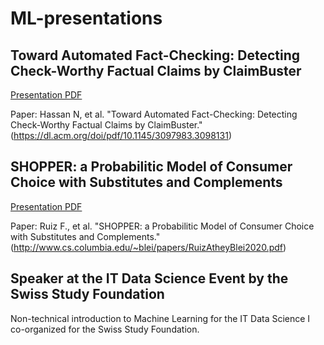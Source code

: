 # ML-presentations

## Toward Automated Fact-Checking: Detecting Check-Worthy Factual Claims by ClaimBuster 

  [Presentation PDF](https://github.com/soelmicheletti/ML-presentations/blob/main/Towards%20Automated%20Fact-Checking.pdf)

  Paper: Hassan N, et al. "Toward Automated Fact-Checking: Detecting Check-Worthy Factual Claims by ClaimBuster." (https://dl.acm.org/doi/pdf/10.1145/3097983.3098131)
  
## SHOPPER: a Probabilitic Model of Consumer Choice with Substitutes and Complements

[Presentation PDF](https://github.com/soelmicheletti/ML-presentations/blob/main/SHOPPER.pdf)

Paper: Ruiz F., et al. "SHOPPER: a Probabilitic Model of Consumer Choice with Substitutes and Complements." (http://www.cs.columbia.edu/~blei/papers/RuizAtheyBlei2020.pdf)

## Speaker at the IT Data Science Event by the Swiss Study Foundation

Non-technical introduction to Machine Learning for the IT Data Science I co-organized for the Swiss Study Foundation. 

